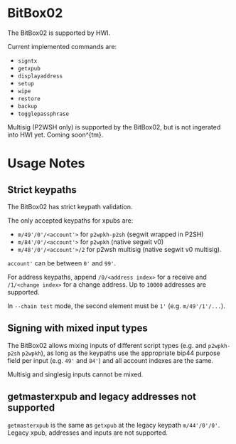 # BitBox02

The BitBox02 is supported by HWI.

Current implemented commands are:

* `signtx`
* `getxpub`
* `displayaddress`
* `setup`
* `wipe`
* `restore`
* `backup`
* `togglepassphrase`

Multisig (P2WSH only) is supported by the BitBox02, but is not ingerated into HWI yet. Coming
soon^{tm}.

# Usage Notes

## Strict keypaths

The BitBox02 has strict keypath validation.

The only accepted keypaths for xpubs are:

- `m/49'/0'/<account'>` for `p2wpkh-p2sh` (segwit wrapped in P2SH)
- `m/84'/0'/<account'>` for `p2wpkh` (native segwit v0)
- `m/48'/0'/<account'>/2` for p2wsh multisig (native segwit v0 multisig).

`account'` can be between `0'` and `99'`.

For address keypaths, append `/0/<address index>` for a receive and `/1/<change index>` for a change
address. Up to `10000` addresses are supported.

In `--chain test` mode, the second element must be `1'` (e.g. `m/49'/1'/...`).

## Signing with mixed input types

The BitBox02 allows mixing inputs of different script types (e.g. and `p2wpkh-p2sh` `p2wpkh`), as
long as the keypaths use the appropriate bip44 purpose field per input (e.g. `49'` and `84'`) and
all account indexes are the same.

Multisig and singlesig inputs cannot be mixed.

## getmasterxpub and legacy addresses not supported

`getmasterxpub` is the same as `getxpub` at the legacy keypath `m/44'/0'/0'`. Legacy xpub, addresses
and inputs are not supported.

